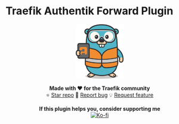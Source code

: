 # Traefik Authentik Forward Plugin

<div align="center">

  <img src="./.assets/icon.svg" width="128" alt="Traefik Authentik Forward Plugin">

</div>

<div align="center">

  **Made with ❤️ for the Traefik community**
  <br>
  ⭐ [Star repo](https://github.com/xabinapal/traefik-authentik-forward-plugin/stargazers)
  🐛 [Report bug](https://github.com/xabinapal/traefik-authentik-forward-plugin/issues)
  💡 [Request feature](https://github.com/xabinapal/traefik-authentik-forward-plugin/issues)

</div>

<div align="center">

  **If this plugin helps you, consider supporting me**
  <br>
  [![Ko-fi](https://img.shields.io/badge/Ko--fi-Support%20me-ff5e5b?logo=ko-fi&logoColor=white)](https://ko-fi.com/xabinapal)

</div>
